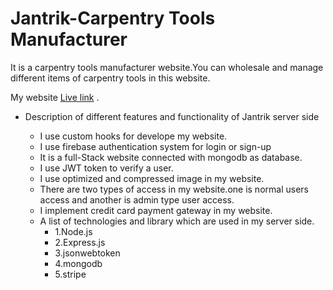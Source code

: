 # Jantrik-Carpentry Tools Manufacturer

It is a carpentry tools manufacturer website.You can wholesale and manage different
items of carpentry tools in this website.

My website [Live link](https://jantrik-45dcd.web.app/)
.

  * Description of different features and functionality of Jantrik server side

       * I use custom hooks for develope my website.
       * I use firebase authentication system for login or sign-up
       * It is a full-Stack website connected with mongodb as database.
       * I use JWT token to verify a user.
       * I use optimized and compressed image in my website.
       * There are two types of access in my website.one is normal users access and another is admin type user access.
       * I implement credit card payment gateway in my website.
       * A list of technologies and library which are used in my server side.
          * 1.Node.js
          * 2.Express.js
          * 3.jsonwebtoken
          * 4.mongodb
          * 5.stripe